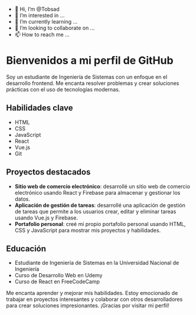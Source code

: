 - 👋 Hi, I’m @Tobsad
- 👀 I’m interested in ...
- 🌱 I’m currently learning ...
- 💞️ I’m looking to collaborate on ...
- 📫 How to reach me ...

<!---
Tobsad/Tobsad is a ✨ special ✨ repository because its `README.md` (this file) appears on your GitHub profile.
You can click the Preview link to take a look at your changes.
--->
<!--tratemos de comentar esto de abajo xd-->
 # Bienvenidos a mi perfil de GitHub

Soy un estudiante de Ingeniería de Sistemas con un enfoque en el desarrollo frontend. Me encanta resolver problemas y crear soluciones prácticas con el uso de tecnologías modernas.

## Habilidades clave
- HTML
- CSS
- JavaScript
- React
- Vue.js
- Git

## Proyectos destacados
- **Sitio web de comercio electrónico**: desarrollé un sitio web de comercio electrónico usando React y Firebase para almacenar y gestionar los datos.
- **Aplicación de gestión de tareas**: desarrollé una aplicación de gestión de tareas que permite a los usuarios crear, editar y eliminar tareas usando Vue.js y Firebase.
- **Portafolio personal**: creé mi propio portafolio personal usando HTML, CSS y JavaScript para mostrar mis proyectos y habilidades.

## Educación
- Estudiante de Ingeniería de Sistemas en la Universidad Nacional de Ingeniería
- Curso de Desarrollo Web en Udemy
- Curso de React en FreeCodeCamp

Me encanta aprender y mejorar mis habilidades. Estoy emocionado de trabajar en proyectos interesantes y colaborar con otros desarrolladores para crear soluciones impresionantes. ¡Gracias por visitar mi perfil!

